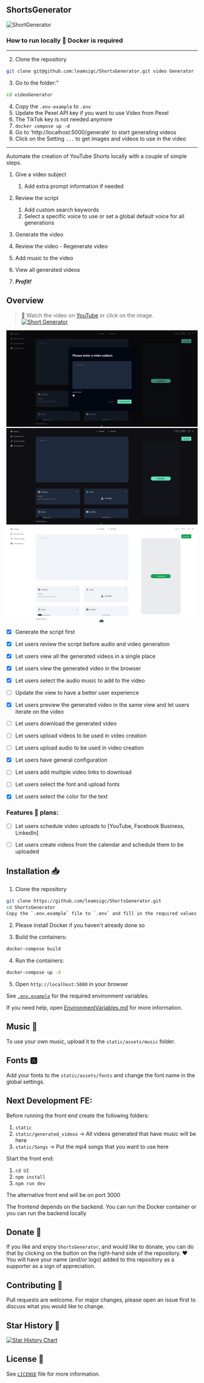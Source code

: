 ## ShortsGenerator
![ShortGenerator](/logo.jpeg)
### How to run locally 🚀 Docker is required
---

2. Clone the repository

```sh
git clone git@github.com:leamsigc/ShortsGenerator.git video Generator

```



3. Go to the folder:"

```sh
cd videoGenerator

```

4. Copy the `.env-example`  to `.env`
5. Update the Pexel API key if you want to use Video from Pexel
6. The TikTok key is not needed anymore
7. `docker compose up -d `
8. Go to 'http://localhost:5000/generate' to start generating videos
9. Click on the Setting  `...` to get images and videos to use in the video
---


Automate the creation of YouTube Shorts locally with a couple of simple steps.



1. Give a video subject
    1. Add extra prompt information if needed
2. Review the script
    1. Add custom search keywords
    2. Select a specific voice to use or set a global default voice for all generations
3. Generate the video
4. Review the video - Regenerate video
5. Add music to the video
6. View all generated videos

7. ***Profit!***


## Overview

> **🎥** Watch the video on 
[YouTube](https://youtu.be/s7wZ7OxjMxA) or click on the image.
[![Short Generator](/logo.jpeg)](https://youtu.be/s7wZ7OxjMxA "Short generator, video generator")

![Generate](/static/assets/images/Screen1.png)
![Generate 2](/static/assets/images/Screenshot2.png?raw=true)
![Generate 3](/static/assets/images/Screenshot3.png?raw=true)
- [x] Generate the script first
- [x] Let users review the script before audio and video generation
- [x] Let users view all the generated videos in a single place
- [x] Let users view the generated video in the browser
- [x] Let users select the audio music to add to the video

- [ ] Update the view to have a better user experience
- [x] Let users preview the generated video in the same view and let users iterate on the video
- [ ] Let users download the generated video
- [ ] Let users upload videos to be used in video creation
- [ ] Let users upload audio to be used in video creation
- [x] Let users have general configuration
- [ ] Let users add multiple video links to download
- [ ] Let users select the font and upload fonts
- [x] Let users select the color for the text

### Features 🚀 plans: 
- [ ] Let users schedule video uploads to [YouTube, Facebook Business, LinkedIn]
- [ ] Let users create videos from the calendar and schedule them to be uploaded


## Installation 📥

1. Clone the repository

```bash
git clone https://github.com/leamsigc/ShortsGenerator.git
cd ShortsGenerator
Copy the `.env.example` file to `.env` and fill in the required values
```
2. Please install Docker if you haven't already done so

3. Build the containers:
```bash
docker-compose build
```

4. Run the containers:
```bash
docker-compose up -d
```
5. Open `http://localhost:5000` in your browser

See [`.env.example`](.env.example) for the required environment variables.

If you need help, open [EnvironmentVariables.md](EnvironmentVariables.md) for more information.



## Music 🎵

To use your own music, upload it to the `static/assets/music` folder.

## Fonts 🅰

Add your fonts to the `static/assets/fonts` and change the font name in the global settings.


## Next Development FE:

Before running the front end create the following folders:

1. `static`
2. `static/generated_videos` -> All videos generated that have music will be here
3. `static/Songs` -> Put the mp4 songs that you want to use here

Start the front end:
1. `cd UI`
2. `npm install`
3. `npm run dev`

The alternative front end will be on port 3000

The frontend depends on the backend.
You can run the Docker container or you can run the backend locally


## Donate 🎁

If you like and enjoy `ShortsGenerator`, and would like to donate, you can do that by clicking on the button on the right-hand side of the repository. ❤️
You will have your name (and/or logo) added to this repository as a supporter as a sign of appreciation.

## Contributing 🤝

Pull requests are welcome. For major changes, please open an issue first to discuss what you would like to change.

## Star History 🌟

[![Star History Chart](https://api.star-history.com/svg?repos=leamsigc/ShortsGenerator&type=Date)](https://star-history.com/#leamsigc/ShortsGenerator&Date)

## License 📝

See [`LICENSE`](LICENSE) file for more information.

